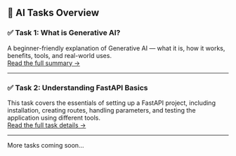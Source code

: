## 📘 AI Tasks Overview

### ✅ Task 1: What is Generative AI?
A beginner-friendly explanation of Generative AI — what it is, how it works, benefits, tools, and real-world uses.  
[Read the full summary →](https://github.com/muhammadmubashir72/GIAIC-Q4-Learning-FastAPI/tree/master/Task%201%20(Generative_AI))

---

### ✅ Task 2: Understanding FastAPI Basics
This task covers the essentials of setting up a FastAPI project, including installation, creating routes, handling parameters, and testing the application using different tools.  
[Read the full task details →](https://github.com/muhammadmubashir72/GIAIC-Q4-Learning-FastAPI/tree/master/Task%202%20(fastapi-basics))

---

More tasks coming soon...
